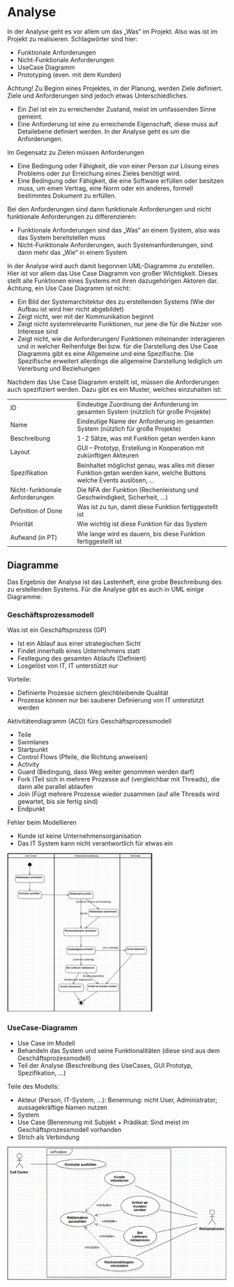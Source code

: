 # Analyse

In der Analyse geht es vor allem um das „Was“ im Projekt. Also was ist im Projekt zu realisieren. Schlagwörter sind hier:
-	Funktionale Anforderungen
-	Nicht-Funktionale Anforderungen
-	UseCase Diagramm
-	Prototyping (even. mit dem Kunden)

Achtung! Zu Beginn eines Projektes, in der Planung, werden Ziele definiert. Ziele und Anforderungen sind jedoch etwas Unterschiedliches. 
-	Ein Ziel ist ein zu erreichender Zustand, meist im umfassenden Sinne gemeint. 
-	Eine Anforderung ist eine zu erreichende Eigenschaft, diese muss auf Detailebene definiert werden. In der Analyse geht es um die Anforderungen.

Im Gegensatz zu Zielen müssen Anforderungen
-	Eine Bedingung oder Fähigkeit, die von einer Person zur Lösung eines Problems oder zur Erreichung eines Zieles benötigt wird.
-	Eine Bedingung oder Fähigkeit, die eine Software erfüllen oder besitzen muss, um einen Vertrag, eine Norm oder ein anderes, formell bestimmtes Dokument zu erfüllen.

Bei den Anforderungen sind dann funktionale Anforderungen und nicht funktionale Anforderungen zu differenzieren:
-	Funktionale Anforderungen sind das „Was“ an einem System, also was das System bereitstellen muss
-	Nicht-Funktionale Anforderungen, auch Systemanforderungen, sind dann mehr das „Wie“ in einem System

In der Analyse wird auch damit begonnen UML-Diagramme zu erstellen. Hier ist vor allem das Use Case Diagramm von großer Wichtigkeit. Dieses stellt alle Funktionen eines Systems mit ihren dazugehörigen Aktoren dar. Achtung, ein Use Case Diagramm ist nicht:
-	Ein Bild der Systemarchitektur des zu erstellenden Systems (Wie der Aufbau ist wird hier nicht abgebildet)
-	Zeigt nicht, wer mit der Kommunikation beginnt
-	Zeigt nicht systemrelevante Funktionen, nur jene die für die Nutzer von Interesse sind
-	Zeigt nicht, wie die Anforderungen/ Funktionen miteinander interagieren und in welcher Reihenfolge
Bei bzw. für die Darstellung des Use Case Diagramms gibt es eine Allgemeine und eine Spezifische. Die Spezifische erweitert allerdings die allgemeine Darstellung lediglich um Vererbung und Beziehungen

Nachdem das Use Case Diagramm erstellt ist, müssen die Anforderungen auch spezifiziert werden. Dazu gibt es ein Muster, welches einzuhalten ist:

|                                 |                                                                                                                       |
|---------------------------------|-----------------------------------------------------------------------------------------------------------------------|
| ID                              | Eindeutige Zuordnung der Anforderung im gesamten System (nützlich für große Projekte)                                 |
| Name                            | Eindeutige Name der Anforderung im gesamten System (nützlich für große Projekte)                                      |
| Beschreibung                    | 1-2 Sätze, was mit Funktion getan werden kann                                                                         |
| Layout                          | GUI – Prototyp, Erstellung in Kooperation mit zukünftigen Akteuren                                                    |
| Spezifikation                   | Beinhaltet möglichst genau, was alles mit dieser Funktion getan werden kann, welche Buttons welche Events auslösen, … |
| Nicht-funktionale Anforderungen | Die NFA der Funktion (Rechenleistung und Geschwindigkeit, Sicherheit, …)                                              |
| Definition of Done              | Was ist zu tun, damit diese Funktion fertiggestellt ist                                                               |
| Priorität                       | Wie wichtig ist diese Funktion für das System                                                                         |
| Aufwand (in PT)                 | Wie lange wird es dauern, bis diese Funktion fertiggestellt ist                                                       |

## Diagramme

Das Ergebnis der Analyse ist das Lastenheft, eine grobe Beschreibung des zu erstellenden Systems. Für die Analyse gibt es auch in UML einige Diagramme: 

### Geschäftsprozessmodell

Was ist ein Geschäftsprozess (GP)
- Ist ein Ablauf aus einer strategischen Sicht
- Findet innerhalb eines Unternehmens statt
- Festlegung des gesamten Ablaufs (Definiert)
- Losgelöst von IT, IT unterstützt nur

Vorteile:
-	Definierte Prozesse sichern gleichbleibende Qualität
- Prozesse können nur bei sauberer Definierung von IT unterstützt werden 

Aktivitätendiagramm (ACD) fürs Geschäftsprozessmodell
- Teile
- Swimlanes
- Startpunkt
- Control Flows (Pfeile, die Richtung anweisen)
- Activity
- Guard (Bedingung, dass Weg weiter genommen werden darf)
- Fork (Teil sich in mehrere Prozesse auf (vergleichbar mit Threads), die dann alle parallel ablaufen
- Join (Fügt mehrere Prozesse wieder zusammen (auf alle Threads wird gewartet, bis sie fertig sind)
- Endpunkt

Fehler beim Modellieren
-	Kunde ist keine Unternehmensorganisation
-	Das IT System kann nicht verantwortlich für etwas ein

![](diagramme/Geschaeftsprozessmodell.png)

### UseCase-Diagramm

-	Use Case im Modell
-	Behandeln das System und seine Funktionalitäten (diese sind aus dem Geschäftsprozessmodell)
-	Teil der Analyse (Beschreibung des UseCases, GUI Prototyp, Spezifikation, …)

Teile des Modells:
-	Akteur (Person, IT-System, …): Benennung: nicht User, Administrator; aussagekräftige Namen nutzen
-	System
-	Use Case (Benennung mit Subjekt + Prädikat: Sind meist im Geschäftsprozessmodell vorhanden
-	Strich als Verbindung

![](diagramme/UseCaseDiagramm.png)
